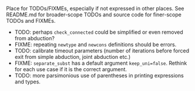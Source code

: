 Place for TODOs/FIXMEs, especially if not expressed in other places. See README.md for broader-scope TODOs and source code for finer-scope TODOs and FIXMEs.

* TODO: perhaps `check_connected` could be simplified or even removed from abduction?
* FIXME: repeating `newtype` and `newcons` definitions should be errors.
* TODO: calibrate timeout parameters (number of iterations before forced exit from simple abduction, joint abduction etc.)
* FIXME: `separate_subst` has a default argument `keep_uni=false`. Rethink for each use case if it is the correct argument.
* TODO: more parsimonious use of parentheses in printing expressions and types.